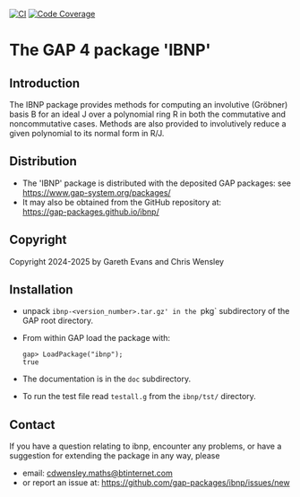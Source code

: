 [![CI](https://github.com/gap-packages/ibnp/actions/workflows/CI.yml/badge.svg)](https://github.com/gap-packages/ibnp/actions/workflows/CI.yml)
[![Code Coverage](https://codecov.io/github/gap-packages/ibnp/coverage.svg?branch=master&token=)](https://codecov.io/gh/gap-packages/ibnp)

# The GAP 4 package 'IBNP' 

## Introduction

The IBNP package provides methods for computing an involutive (Gröbner) 
basis B for an ideal J over a polynomial ring R in both the commutative 
and noncommutative cases. Methods are also provided to involutively reduce 
a given polynomial to its normal form in R/J.

## Distribution

 * The 'IBNP' package is distributed with the deposited GAP packages: see
     <https://www.gap-system.org/packages/>
 * It may also be obtained from the GitHub repository at:  
     <https://gap-packages.github.io/ibnp/>

## Copyright

Copyright 2024-2025 by Gareth Evans and Chris Wensley

## Installation

 * unpack `ibnp-<version_number>.tar.gz' in the `pkg` subdirectory of the GAP root directory.
 * From within GAP load the package with:

       gap> LoadPackage("ibnp");
       true

 * The documentation is in the `doc` subdirectory.
 * To run the test file read `testall.g` from the `ibnp/tst/` directory. 

Contact
-------
If you have a question relating to ibnp, encounter any problems, or have a suggestion for extending the package in any way, please 
 * email: cdwensley.maths@btinternet.com 
 * or report an issue at: https://github.com/gap-packages/ibnp/issues/new 
